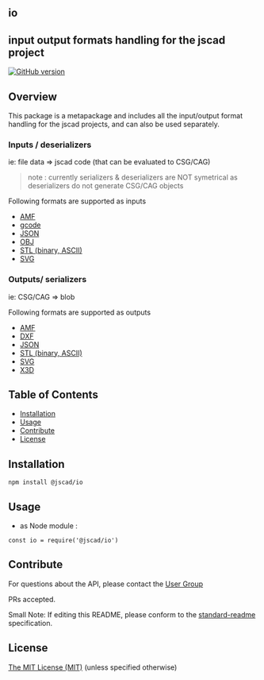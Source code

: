 ## io

## input output formats handling for the jscad project

[![GitHub version](https://badge.fury.io/gh/jscad%2Fio.svg)](https://badge.fury.io/gh/jscad%2Fio)

## Overview

This package is a metapackage and includes all the input/output format handling for the jscad projects, and can also be used separately.

### Inputs / deserializers

ie: file data => jscad code (that can be evaluated to CSG/CAG)
> note : currently serializers & deserializers are NOT symetrical as deserializers
do not generate CSG/CAG objects

Following formats are supported as inputs
 - [AMF](https://github.com/jscad/io/blob/master/packages/amf-deserializer)
 - [gcode](https://github.com/jscad/io/blob/master/packages/gcode-deserializer)
 - [JSON](https://github.com/jscad/io/blob/master/packages/json-deserializer)
 - [OBJ](https://github.com/jscad/io/blob/master/packages/obj-deserializer)
 - [STL (binary, ASCII)](https://github.com/jscad/io/blob/master/packages/stl-deserializer)
 - [SVG](https://github.com/jscad/io/blob/master/packages/svg-deserializer)

### Outputs/ serializers

ie: CSG/CAG => blob

Following formats are supported as outputs
  - [AMF](https://github.com/jscad/io/blob/master/packages/amf-serializer)
  - [DXF](https://github.com/jscad/io/blob/master/packages/dxf-serializer)
  - [JSON](https://github.com/jscad/io/blob/master/packages/json-serializer)
  - [STL (binary, ASCII)](https://github.com/jscad/io/blob/master/packages/stl-serializer)
  - [SVG](https://github.com/jscad/io/blob/master/packages/svg-serializer)
  - [X3D](https://github.com/jscad/io/blob/master/packages/x3d-serializer)


## Table of Contents

- [Installation](#installation)
- [Usage](#usage)
- [Contribute](#contribute)
- [License](#license)


## Installation

```
npm install @jscad/io
```

## Usage

- as Node module :

```
const io = require('@jscad/io')
```


## Contribute

For questions about the API, please contact the [User Group](https://plus.google.com/communities/114958480887231067224)

PRs accepted.

Small Note: If editing this README, please conform to the [standard-readme](https://github.com/RichardLitt/standard-readme) specification.


## License

[The MIT License (MIT)](https://github.com/jscad/io/blob/master/LICENSE)
(unless specified otherwise)
